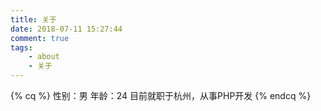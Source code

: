 ```yaml
---
title: 关于
date: 2018-07-11 15:27:44
comment: true
tags:
    - about
    - 关于
---
```

{% cq %}
性别：男
年龄：24
目前就职于杭州，从事PHP开发
{% endcq %}